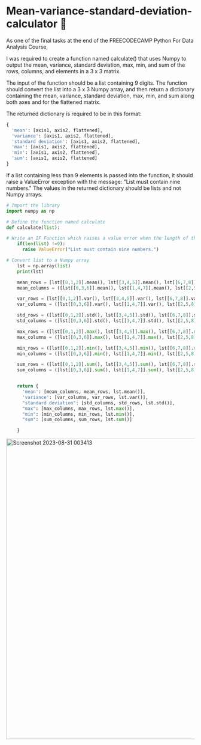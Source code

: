 # Mean-variance-standard-deviation-calculator :fax:
As one of the final tasks at the end of the FREECODECAMP Python For Data Analysis Course, 

I was required to create a function named calculate() that uses Numpy to output the mean, variance, standard deviation, max, min, and sum of the rows, columns, and elements in a 3 x 3 matrix.

The input of the function should be a list containing 9 digits. The function should convert the list into a 3 x 3 Numpy array, and then return a dictionary containing the mean, variance, standard deviation, max, min, and sum along both axes and for the flattened matrix.

The returned dictionary is required to be in this format:

```Python
{
  'mean': [axis1, axis2, flattened],
  'variance': [axis1, axis2, flattened],
  'standard deviation': [axis1, axis2, flattened],
  'max': [axis1, axis2, flattened],
  'min': [axis1, axis2, flattened],
  'sum': [axis1, axis2, flattened]
}
```

If a list containing less than 9 elements is passed into the function, it should raise a ValueError exception with the message: "List must contain nine numbers." The values in the returned dictionary should be lists and not Numpy arrays.

```Python
# Import the library 
import numpy as np

# Define the function named calculate
def calculate(list):

# Write an IF Function which raises a value error when the length of the list is not equal to 9
    if(len(list) !=9):
      raise ValueError("List must contain nine numbers.")

# Convert list to a Numpy array
    lst = np.array(list) 
    print(lst)

    mean_rows = [lst[[0,1,2]].mean(), lst[[3,4,5]].mean(), lst[[6,7,8]].mean()]
    mean_columns = ([lst[[0,3,6]].mean(), lst[[1,4,7]].mean(), lst[[2,5,8]].mean()])

    var_rows = [lst[[0,1,2]].var(), lst[[3,4,5]].var(), lst[[6,7,8]].var()]
    var_columns = ([lst[[0,3,6]].var(), lst[[1,4,7]].var(), lst[[2,5,8]].var()])

    std_rows = ([lst[[0,1,2]].std(), lst[[3,4,5]].std(), lst[[6,7,8]].std()])
    std_columns = ([lst[[0,3,6]].std(), lst[[1,4,7]].std(), lst[[2,5,8]].std()])

    max_rows = ([lst[[0,1,2]].max(), lst[[3,4,5]].max(), lst[[6,7,8]].max()])
    max_columns = ([lst[[0,3,6]].max(), lst[[1,4,7]].max(), lst[[2,5,8]].max()])

    min_rows = ([lst[[0,1,2]].min(), lst[[3,4,5]].min(), lst[[6,7,8]].min()])
    min_columns = ([lst[[0,3,6]].min(), lst[[1,4,7]].min(), lst[[2,5,8]].min()])

    sum_rows = ([lst[[0,1,2]].sum(), lst[[3,4,5]].sum(), lst[[6,7,8]].sum()])
    sum_columns = ([lst[[0,3,6]].sum(), lst[[1,4,7]].sum(), lst[[2,5,8]].sum()])


    return {
      'mean': [mean_columns, mean_rows, lst.mean()],
      'variance': [var_columns, var_rows, lst.var()],
      "standard deviation": [std_columns, std_rows, lst.std()],
      "max": [max_columns, max_rows, lst.max()],
      "min": [min_columns, min_rows, lst.min()],
      "sum": [sum_columns, sum_rows, lst.sum()]

    }
```
<img width="800" alt="Screenshot 2023-08-31 003413" src="https://github.com/Marvykeys/Boilerplate-mean-variance-standard-deviation-calculator/assets/130637591/dcdb4d62-3067-43ed-acfd-db063498798f">
